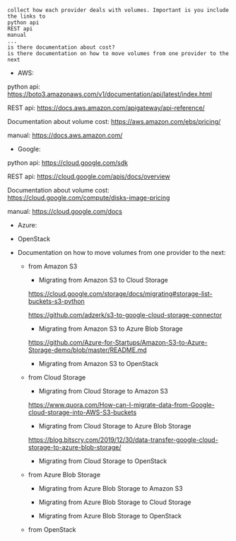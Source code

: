 ```by professor's notes:
collect how each provider deals with volumes. Important is you include the links to
python api
REST api
manual
...
is there documentation about cost?
is there documentation on how to move volumes from one provider to the next
```

* AWS:

python api: https://boto3.amazonaws.com/v1/documentation/api/latest/index.html

REST api: https://docs.aws.amazon.com/apigateway/api-reference/

Documentation about volume cost: https://aws.amazon.com/ebs/pricing/

manual: https://docs.aws.amazon.com/

* Google:

python api: https://cloud.google.com/sdk

REST api: https://cloud.google.com/apis/docs/overview

Documentation about volume cost: https://cloud.google.com/compute/disks-image-pricing

manual: https://cloud.google.com/docs

* Azure:

* OpenStack

* Documentation on how to move volumes from one provider to the next: 
    * from Amazon S3
        * Migrating from Amazon S3 to Cloud Storage
        
        https://cloud.google.com/storage/docs/migrating#storage-list-buckets-s3-python
        
        https://github.com/adzerk/s3-to-google-cloud-storage-connector
        
        * Migrating from Amazon S3 to Azure Blob Storage
        
        https://github.com/Azure-for-Startups/Amazon-S3-to-Azure-Storage-demo/blob/master/README.md
        
        * Migrating from Amazon S3 to OpenStack
        
    * from Cloud Storage
    
        * Migrating from Cloud Storage to Amazon S3
        
        https://www.quora.com/How-can-I-migrate-data-from-Google-cloud-storage-into-AWS-S3-buckets
        
        * Migrating from Cloud Storage to Azure Blob Storage
        
        https://blog.bitscry.com/2019/12/30/data-transfer-google-cloud-storage-to-azure-blob-storage/
        
        * Migrating from Cloud Storage to OpenStack
        
    * from Azure Blob Storage
        
        * Migrating from Azure Blob Storage to Amazon S3
        
        * Migrating from Azure Blob Storage to Cloud Storage
        
        * Migrating from Azure Blob Storage to OpenStack
        
    * from OpenStack